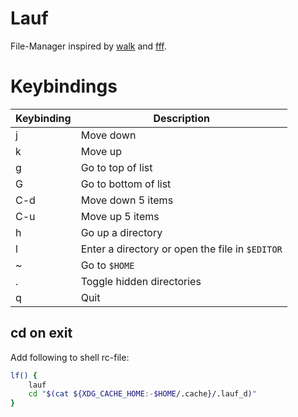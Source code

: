# Lauf

File-Manager inspired by [walk](https://github.com/antonmedv/walk) and [fff](https://github.com/dylanaraps/fff).

# Keybindings

| Keybinding | Description |
| ---------- | ----------- |
| j | Move down |
| k | Move up |
| g | Go to top of list |
| G | Go to bottom of list |
| C-d | Move down 5 items |
| C-u | Move up 5 items |
| h | Go up a directory |
| l | Enter a directory or open the file in `$EDITOR` |
| ~ | Go to `$HOME` |
| . | Toggle hidden directories |
| q | Quit |

## cd on exit

Add following to shell rc-file:

```sh
lf() {
    lauf
    cd "$(cat ${XDG_CACHE_HOME:-$HOME/.cache}/.lauf_d)"
}
```
